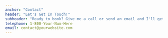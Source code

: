 ```yaml
---
anchor: "Contact"
header: "Let's Get In Touch!"
subheader: "Ready to book? Give me a call or send an email and I'll get back to you as soon as possible!"
telephone: 1-800-Your-Num-Here
email: contact@yourwebsite.com
---
```

